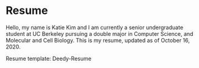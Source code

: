 # Resume 

Hello, my name is Katie Kim and I am currently a senior undergraduate student at UC Berkeley pursuing a double major in Computer Science, and Molecular and Cell Biology. This is my resume, updated as of October 16, 2020. 

Resume template: Deedy-Resume

